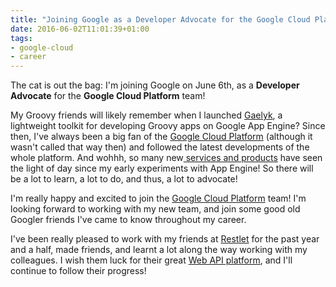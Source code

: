 ```yaml
---
title: "Joining Google as a Developer Advocate for the Google Cloud Platform"
date: 2016-06-02T11:01:39+01:00
tags:
- google-cloud
- career
---
```


The cat is out the bag: I'm joining Google on June 6th, as a **Developer Advocate** for the **Google Cloud Platform** team!

My Groovy friends will likely remember when I launched [Gaelyk](http://gaelyk.org/), a lightweight toolkit for developing Groovy apps on Google App Engine? Since then, I've always been a big fan of the [Google Cloud Platform](https://cloud.google.com/) (although it wasn't called that way then) and followed the latest developments of the whole platform. And wohhh, so many new[ services and products](https://cloud.google.com/products/) have seen the light of day since my early experiments with App Engine! So there will be a lot to learn, a lot to do, and thus, a lot to advocate! 

I'm really happy and excited to join the [Google Cloud Platform](https://cloud.google.com/solutions/) team! I'm looking forward to working with my new team, and join some good old Googler friends I've came to know throughout my career.

I've been really pleased to work with my friends at [Restlet](https://restlet.com/) for the past year and a half, made friends, and learnt a lot along the way working with my colleagues. I wish them luck for their great [Web API platform](https://restlet.com/platform/), and I'll continue to follow their progress!